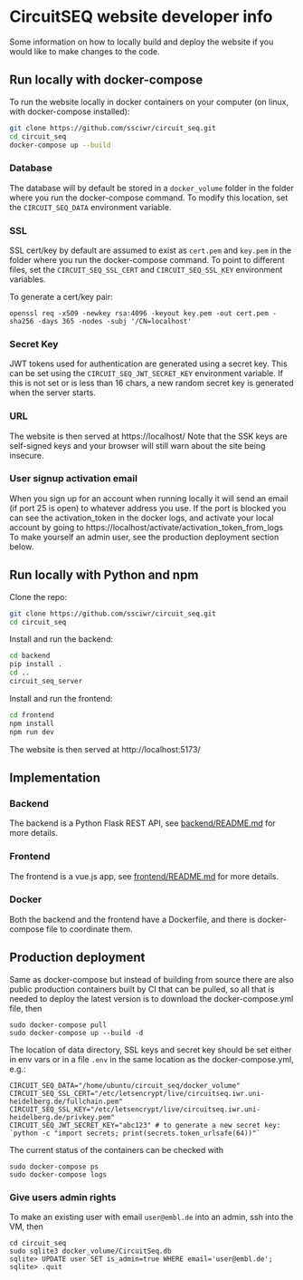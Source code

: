 # CircuitSEQ website developer info

Some information on how to locally build and deploy the website if you would like to make changes to the code.

## Run locally with docker-compose

To run the website locally in docker containers on your computer (on linux, with docker-compose installed):

```sh
git clone https://github.com/ssciwr/circuit_seq.git
cd circuit_seq
docker-compose up --build
```

### Database

The database will by default be stored in a `docker_volume` folder
in the folder where you run the docker-compose command.
To modify this location, set the `CIRCUIT_SEQ_DATA` environment variable.

### SSL

SSL cert/key by default are assumed to exist as `cert.pem` and `key.pem`
in the folder where you run the docker-compose command.
To point to different files, set the `CIRCUIT_SEQ_SSL_CERT` and `CIRCUIT_SEQ_SSL_KEY` environment variables.

To generate a cert/key pair:

```
openssl req -x509 -newkey rsa:4096 -keyout key.pem -out cert.pem -sha256 -days 365 -nodes -subj '/CN=localhost'
```

### Secret Key

JWT tokens used for authentication are generated using a secret key.
This can be set using the `CIRCUIT_SEQ_JWT_SECRET_KEY` environment variable.
If this is not set or is less than 16 chars, a new random secret key is generated when the server starts.

### URL

The website is then served at https://localhost/
Note that the SSK keys are self-signed keys and your browser will still warn about the site being insecure.

### User signup activation email

When you sign up for an account when running locally it will send an email (if port 25 is open) to whatever address you use.
If the port is blocked you can see the activation_token in the docker logs, and activate your local account by going to https://localhost/activate/activation_token_from_logs
To make yourself an admin user, see the production deployment section below.

## Run locally with Python and npm

Clone the repo:

```sh
git clone https://github.com/ssciwr/circuit_seq.git
cd circuit_seq
```

Install and run the backend:

```sh
cd backend
pip install .
cd ..
circuit_seq_server
```

Install and run the frontend:

```sh
cd frontend
npm install
npm run dev
```

The website is then served at http://localhost:5173/

## Implementation

### Backend

The backend is a Python Flask REST API, see [backend/README.md](backend/README.md) for more details.

### Frontend

The frontend is a vue.js app, see [frontend/README.md](frontend/README.md) for more details.

### Docker

Both the backend and the frontend have a Dockerfile, and there is docker-compose file to coordinate them.

## Production deployment

Same as docker-compose but instead of building from source there are also public production containers
built by CI that can be pulled, so all that is needed to deploy the latest version is to download the docker-compose.yml file, then

```
sudo docker-compose pull
sudo docker-compose up --build -d
```

The location of data directory, SSL keys and secret key should be set
either in env vars or in a file `.env` in the same location as the docker-compose.yml, e.g.:

```
CIRCUIT_SEQ_DATA="/home/ubuntu/circuit_seq/docker_volume"
CIRCUIT_SEQ_SSL_CERT="/etc/letsencrypt/live/circuitseq.iwr.uni-heidelberg.de/fullchain.pem"
CIRCUIT_SEQ_SSL_KEY="/etc/letsencrypt/live/circuitseq.iwr.uni-heidelberg.de/privkey.pem"
CIRCUIT_SEQ_JWT_SECRET_KEY="abc123" # to generate a new secret key: `python -c "import secrets; print(secrets.token_urlsafe(64))"`
```

The current status of the containers can be checked with

```
sudo docker-compose ps
sudo docker-compose logs
```

### Give users admin rights

To make an existing user with email `user@embl.de` into an admin, ssh into the VM, then

```
cd circuit_seq
sudo sqlite3 docker_volume/CircuitSeq.db
sqlite> UPDATE user SET is_admin=true WHERE email='user@embl.de';
sqlite> .quit
```
